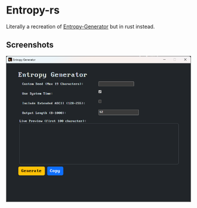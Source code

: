
# Entropy-rs

Literally a recreation of [Entropy-Generator](https://github.com/ForestWolf99/EntropyGenerator) but in rust instead.
## Screenshots

![App Screenshot](https://github.com/ForestWolf99/entropy-rs/blob/master/screenc.png?raw=true)

